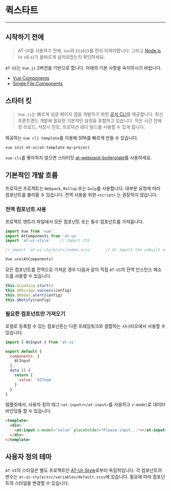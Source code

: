 
# 퀵스타트

----

## 시작하기 전에

> AT-UI를 사용하기 전에, `Vue`와 `ES2015`를 먼저 익혀야합니다. 그리고 [Node.js](https://nodejs.org/en/) (≥ v6.x)가 올바르게 설치되었는지 확인하세요.

`AT-UI`는 `Vue.js` 2버전을 기반으로 합니다. 아래의 기본 사항을 숙지하시기 바랍니다.

- [Vue Components](https://kr.vuejs.org/v2/guide/components.html)
- [Single File Components](https://kr.vuejs.org/v2/guide/single-file-components.html)

## 스타터 킷

> `Vue.js`는 빠르게 싱글 페이지 앱을 개발하기 위한 [공식 CLI](https://github.com/vuejs/vue-cli)를 제공합니다. 최신 프론트엔드 개발에 필요한 기본적인 설정을 포함하고 있습니다. 적은 시간 안에 핫 리로드, 저장시 린트, 프로덕션 레디 빌드를 사용할 수 있게 됩니다.

제공하는 `vue cli template`를 이용해 SPA를 빠르게 만들 수 있습니다.

```shell
vue init at-ui/at-template my-project
```

`vue-cli`를 좋아하지 않으면 스타터킷 [at-webpack-boilerplate](https://github.com/at-ui/at-webpack-boilerplate)를 사용하세요.

## 기본적인 개발 흐름

프로덕션 프로젝트는 `Webpack`, `Rollup` 또는 `Gulp`를 사용합니다. 대부분 요청에 따라 컴포넌트를 불러올 수 있습니다. 전역 사용을 위한 `<script>` 는 권장하지 않습니다.

### 전역 컴포넌트 사용

프로젝트 엔트리 파일에서 모든 컴포넌트 또는 필수 컴포넌트를 가져옵니다.

```js
import Vue from 'vue'
import AtComponents from 'at-ui'
import 'at-ui-style'    // Import CSS

// import 'at-ui-style/src/index.scss'      // Or import the unbuilt version of SCSS

Vue.use(AtComponents)
```

모든 컴포넌트를 전역으로 가져온 경우 다음과 같이 직접 `AT-UI`의 전역 인스턴스 메소드를 사용할 수 있습니다.

```js
this.$Loading.start()
this.$Message.success(config)
this.$Modal.alert(config)
this.$Notify(config)
```

### 필요한 컴포넌트만 가져오기

로컬로 등록할 수 있는 컴포넌튼는 다른 프레임워크와 결합하는 시나리오에서 사용할 수 있습니다.

```js
import { AtInput } from 'at-ui'

export default {
  components: {
    AtInput
  },
  data () {
    return {
      value: 'O2Team'
    }
  }
}
```

템플릿에서, 사용자 정의 태그 `<at-input></at-input>`를 사용하고 `v-model`로 데이터 바인딩을 할 수 있습니다.

```html
<template>
  <div>
    <at-input v-model="value" placeholder="Please input..."></at-input>
  </div>
</template>
```

## 사용자 정의 테마

`AT-UI`의 스타일은 별도 프로젝트인 [AT-UI-Style](https://github.com/at-ui/at-ui-style)로부터 독립적입니다. 각 컴포넌트의 변수는 `at-ui-style/src/variables/default.scss`에 있습니다. 필요에 따라 컴포넌트의 스타일을 변경할 수 있습니다.
